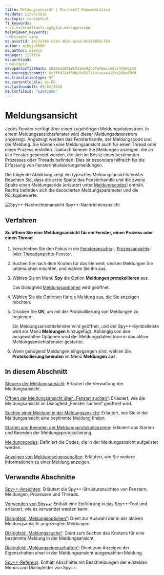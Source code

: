 ```yaml
---
title: Meldungsansicht | Microsoft-Dokumentation
ms.date: 11/04/2016
ms.topic: conceptual
f1_keywords:
- vs.externaltools.spyplus.messagesview
helpviewer_keywords:
- Messages view
ms.assetid: 14c2a786-c23a-4b2d-acad-8c32a856c70d
author: mikejo5000
ms.author: mikejo
manager: jillfra
ms.workload:
- multiple
ms.openlocfilehash: 6b20ed28518c9156e82c6fe75ecceda74c66615d
ms.sourcegitcommit: 6cfffa72af599a9d667249caaaa411bb28ea69fd
ms.translationtype: HT
ms.contentlocale: de-DE
ms.lasthandoff: 09/02/2020
ms.locfileid: "62845850"
---
```

# <a name="messages-view"></a>Meldungsansicht
Jedes Fenster verfügt über einen zugehörigen Meldungsdatenstrom. In einem Meldungsansichtsfenster wird dieser Meldungsdatenstrom angezeigt. Angezeigt werden das Fensterhandle, der Meldungscode und die Meldung. Sie können eine Meldungsansicht auch für einen Thread oder einen Prozess erstellen. Dadurch können Sie Meldungen anzeigen, die an alle Fenster gesendet werden, die sich im Besitz eines bestimmten Prozesses oder Threads befinden. Dies ist besonders hilfreich für die Erfassung von Fensterinitialisierungsmeldungen.

 Die folgende Abbildung zeigt ein typisches Meldungsansichtsfenster. Beachten Sie, dass die erste Spalte das Fensterhandle und die zweite Spalte einen Meldungscode (erläutert unter [Meldungscodes](../debugger/message-codes.md)) enthält. Rechts befinden sich die decodierten Meldungsparameter und die Rückgabewerte.

 ![Spy&#43;&#43;-Nachrichtenansicht](../debugger/media/spy--_messagesview.png "Spy++_MessagesView") Spy++-Nachrichtenansicht

## <a name="procedures"></a>Verfahren

#### <a name="to-open-a-messages-view-for-a-window-process-or-thread"></a>So öffnen Sie eine Meldungsansicht für ein Fenster, einen Prozess oder einen Thread

1. Verschieben Sie den Fokus in ein [Fensteransichts](../debugger/windows-view.md)-, [Prozessansichts](../debugger/processes-view.md)- oder [Threadansichts](../debugger/threads-view.md)-Fenster.

2. Suchen Sie nach dem Knoten für das Element, dessen Meldungen Sie untersuchen möchten, und wählen Sie ihn aus.

3. Wählen Sie im Menü **Spy** die Option **Meldungen protokollieren** aus.

     Das Dialogfeld [Meldungsoptionen](../debugger/message-options-dialog-box.md) wird geöffnet.

4. Wählen Sie die Optionen für die Meldung aus, die Sie anzeigen möchten.

5. Drücken Sie **OK**, um mit der Protokollierung von Meldungen zu beginnen.

     Ein Meldungsansichtsfenster wird geöffnet, und der Spy++-Symbolleiste wird ein Menü **Meldungen** hinzugefügt. Abhängig von den ausgewählten Optionen wird der Meldungsdatenstrom in das aktive Meldungsansichtsfenster gestartet.

6. Wenn genügend Meldungen eingegangen sind, wählen Sie **Protokollierung beenden** im Menü **Meldungen** aus.

## <a name="in-this-section"></a>In diesem Abschnitt
 [Steuern der Meldungsansicht](../debugger/how-to-control-messages-view.md): Erläutert die Verwaltung der Meldungsansicht.

 [Öffnen der Meldungsansicht über „Fenster suchen“](../debugger/how-to-open-messages-view-from-find-window.md): Erläutert, wie die Meldungsansicht im Dialogfeld „Fenster suchen“ geöffnet wird.

 [Suchen einer Meldung in der Meldungsansicht](../debugger/how-to-search-for-a-message-in-messages-view.md): Erläutert, wie Sie in der Meldungsansicht eine bestimmte Meldung finden.

 [Starten und Beenden der Meldungsprotokollanzeige](../debugger/how-to-start-and-stop-the-message-log-display.md): Erläutert das Starten und Beenden der Meldungsprotokollierung.

 [Meldungscodes](../debugger/message-codes.md): Definiert die Codes, die in der Meldungsansicht aufgelistet werden.

 [Anzeigen von Meldungseigenschaften](../debugger/how-to-display-message-properties.md): Erläutert, wie Sie weitere Informationen zu einer Meldung anzeigen.

## <a name="related-sections"></a>Verwandte Abschnitte
 [Spy++-Ansichten](../debugger/spy-increment-views.md): Erläutert die Spy++-Strukturansichten von Fenstern, Meldungen, Prozessen und Threads.

 [Verwenden von Spy++](../debugger/using-spy-increment.md): Enthält eine Einführung in das Spy++-Tool und erläutert, wie es verwendet werden kann.

 [Dialogfeld „Meldungsoptionen“](../debugger/message-options-dialog-box.md): Dient zur Auswahl der in der aktiven Meldungsansicht angezeigten Meldungen.

 [Dialogfeld „Meldungssuche“](../debugger/message-search-dialog-box.md): Dient zum Suchen des Knotens für eine bestimmte Meldung in der Meldungsansicht.

 [Dialogfeld „Meldungseigenschaften“](../debugger/message-properties-dialog-box.md): Dient zum Anzeigen der Eigenschaften einer in der Meldungsansicht ausgewählten Meldung.

 [Spy++-Referenz](../debugger/spy-increment-reference.md): Enthält Abschnitte mit Beschreibungen der einzelnen Menüs und Dialogfelder von Spy++.